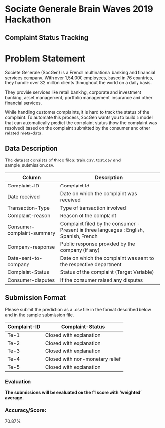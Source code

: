 # Sociate Generale Brain Waves 2019 Hackathon

## Complaint Status Tracking

# Problem Statement
Societe Generale (SocGen) is a French multinational banking and financial services company. With over 1,54,000 employees, based in 76 countries, they handle over 32 million clients throughout the world on a daily basis.

They provide services like retail banking, corporate and investment banking, asset management, portfolio management, insurance and other financial services.

While handling customer complaints, it is hard to track the status of the complaint. To automate this process, SocGen wants you to build a model that can automatically predict the complaint status (how the complaint was resolved) based on the complaint submitted by the consumer and other related meta-data.

## Data Description
The dataset consists of three files: train.csv, test.csv and sample_submission.csv.

|Column|Description|
|------|------|
|Complaint-ID|Complaint Id|
|Date received|Date on which the complaint was received|
|Transaction-Type|Type of transaction involved|
|Complaint-reason|Reason of the complaint|
|Consumer-complaint-summary|Complaint filed by the consumer - Present in three languages :  English, Spanish, French|
|Company-response|Public response provided by the company (if any)|
|Date-sent-to-company|Date on which the complaint was sent to the respective department|
|Complaint-Status|Status of the complaint (Target Variable)|
|Consumer-disputes|If the consumer raised any disputes|


## Submission Format
Please submit the prediction as a .csv file in the format described below and in the sample submission file.


|Complaint-ID|Complaint-Status|
|------|------|
|Te-1|Closed with explanation|
|Te-2|Closed with explanation|
|Te-3|Closed with explanation|
|Te-4|Closed with non-monetary relief|
|Te-5|Closed with explanation|

### Evaluation
**The submissions will be evaluated on the f1 score with ‘weighted’ average.**

### Accuracy/Score:
70.87%
